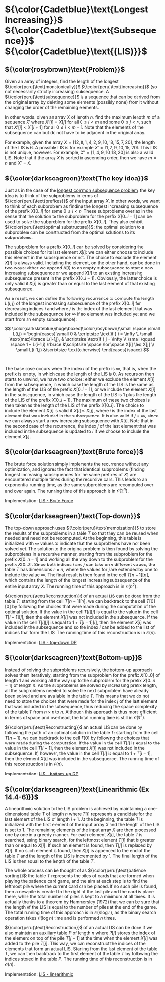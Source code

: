 # ${\color{Cadetblue}\text{Longest Increasing}}$ ${\color{Cadetblue}\text{Subsequence}}$ ${\color{Cadetblue}\text{(LIS)}}$

## ${\color{rosybrown}\text{Problem}}$

Given an array of integers, find the length of the longest ${\color{peru}\text{monotonically}}$ ${\color{peru}\text{increasing}}$ (so not necessarily strictly increasing) subsequence. A ${\color{peru}\text{subsequence}}$ is a sequence that can be derived from the original array by deleting some elements (possibly none) from it without changing the order of the remaining elements.  

In other words, given an array $X$ of length $n$, find the maximum length $m$ of a sequence $X'$ where $X'[i] = X[j]$ for all $0 \leq i < m$ and some $0 \leq j < n$, such that $X'[i] < X'[i+1]$ for all $0 \leq i < m-1$. Note that the elements of the subsequence can but do not have to be adjacent in the original array. 

For example, given the array $X = [12, 8, 1, 4, 2, 9, 10, 18, 15, 7, 20]$, the length of the LIS is $6$. A possible LIS is for example $X' = [1, 2, 9, 10, 15, 20]$. This LIS is not unique, however. For example, $X'' = [1, 4, 9, 10, 18, 20]$ is also a valid LIS. Note that if the array $X$ is sorted in ascending order, then we have $m = n$ and $X' = X$.  

## ${\color{darkseagreen}\text{The key idea}}$

Just as in the case of the [longest common subsequence problem](https://github.com/pl3onasm/CLRS/tree/main/algorithms/dynamic-programming/longest-common-sub), the key idea is to think of the subproblems in terms of ${\color{peru}\text{prefixes}}$ of the input array $X$. In other words, we want to think of each subproblem as finding the longest increasing subsequence of the prefix $X[0..i]$ for some $0 \leq i < n$. These subproblems overlap in the sense that the solution to the subproblem for the prefix $X[0..i-1]$ can be used to solve the subproblem for the prefix $X[0..i]$. They also exhibit ${\color{peru}\text{optimal substructure}}$: the optimal solution to a subproblem can be constructed from the optimal solutions to its subproblems.

The subproblem for a prefix $X[0..i]$ can be solved by considering the possible choices for its last element $X[i]$: we can either choose to include this element in the subsequence or not. The choice to exclude the element $X[i]$ is always valid. Including the element, on the other hand, can be done in two ways: either we append $X[i]$ to an empty subsequence to start a new increasing subsequence or we append $X[i]$ to an existing increasing subsequence present in the prefix $X[0..i-1]$. Obviously, the latter choice is only valid if $X[i]$ is greater than or equal to the last element of that existing subsequence.

As a result, we can define the following recurrence to compute the length $L(i,j)$ of the longest increasing subsequence of the prefix $X[0..i]$ for decreasing indices $i$ and where $j$ is the index of the last element that was included in the subsequence (or $\infty$ if no element was included yet and we start from an empty subsequence):

$$
\color{darkslateblue}\huge\boxed{\color{rosybrown}\small \space
\small L(i,j) = \begin{cases} \small 0 & \scriptsize \text{if } i = \infty \\
\small \text{max}\lbrace L(i-1,j), & \scriptsize \text{if } j = \infty \\
\small \qquad \space 1 + L(i-1,i) \rbrace &\scriptsize \space  \lor \space X[i] \leq X[j] \\
\small L(i-1,j) &\scriptsize \text{otherwise}
\end{cases}\space}
$$

<br />

The base case occurs when the index $i$ of the prefix is $\infty$, that is, when the prefix is empty, in which case the length of the LIS is $0$. As recursion then starts to unwind, we have two choices: either we exclude the element $X[i]$ from the subsequence, in which case the length of the LIS is the same as the length of the LIS of the prefix $X[0..i-1]$, or we include the element $X[i]$ in the subsequence, in which case the length of the LIS is $1$ plus the length of the LIS of the prefix $X[0..i-1]$. The maximum of these two choices is then taken as the length of the LIS of the prefix $X[0..i]$. The choice to include the element $X[i]$ is valid if $X[i] \leq X[j]$, where $j$ is the index of the last element that was included in the subsequence. It is also valid if $j = \infty$, since we can always start a new increasing subsequence with $X[i]$. Note that in the second case of the recurrence, the index $j$ of the last element that was included in the subsequence is updated to $i$ if we choose to include the element $X[i]$.  

## ${\color{darkseagreen}\text{Brute force}}$

The brute force solution simply implements the recurrence without any optimization, and ignores the fact that identical subproblems (finding longest increasing subsequences for the same prefixes of $X$) are encountered multiple times during the recursive calls. This leads to an exponential running time, as the same subproblems are recomputed over and over again. The running time of this approach is in $\mathcal{O}(2^n)$.

Implementation: [LIS - Brute Force](https://github.com/pl3onasm/Algorithms/blob/main/algorithms/dynamic-programming/longest-increasing-sub/lis-1.c)

## ${\color{darkseagreen}\text{Top-down}}$

The top-down approach uses ${\color{peru}\text{memoization}}$ to store the results of the subproblems in a table $T$ so that they can be reused when needed and need not be recomputed. At the beginning, this table is initialized with $\infty$ values to indicate that the subproblems have not been solved yet. The solution to the original problem is then found by solving the subproblems in a recursive manner, starting from the subproblem for the prefix $X[0..n-1]$ and working all the way down to the subproblem for the prefix $X[0..0]$. Since both indices $i$ and $j$ can take on $n$ different values, the table $T$ has dimensions $n \times n$, where the values for $j$ are extended by one to include the value $\infty$. The final result is then found in the cell $T[n-1][n]$, which contains the length of the longest increasing subsequence of the entire input array $X$. The running time of this approach is in $\mathcal{O}(n^2)$.

${\color{peru}\text{Reconstruction}}$ of an actual LIS can be done from the table $T$: starting from the cell $T[n-1][n]$, we can backtrack to the cell $T[0][0]$ by following the choices that were made during the computation of the optimal solution. If the value in the cell $T[i][j]$ is equal to the value in the cell $T[i-1][j]$, then the element $X[i]$ was not included in the subsequence. If the value in the cell $T[i][j]$ is equal to $1 + T[i-1][i]$, then the element $X[i]$ was included in the subsequence and so the index $i$ can be added to the list of indices that form the LIS. The running time of this reconstruction is in $\mathcal{O}(n)$.

Implementation: [LIS - top-down DP](https://github.com/pl3onasm/Algorithms/blob/main/algorithms/dynamic-programming/longest-increasing-sub/lis-2.c)

## ${\color{darkseagreen}\text{Bottom-up}}$

Instead of solving the subproblems recursively, the bottom-up approach solves them iteratively, starting from the subproblem for the prefix $X[0..0]$ of length $1$ and working all the way up to the subproblem for the prefix $X[0..n-1]$ of length $n$. As the subproblems are solved by increasing prefix length, all the subproblems needed to solve the next subproblem have already been solved and are available in the table $T$. This means that we do not need to store the choices that were made for the index $j$ of the last element that was included in the subsequence, thus reducing the space complexity of the table $T$ from $n \times n$ to $n$. Although this approach is thus more efficient in terms of space and overhead, the total running time is still in $\mathcal{O}(n^2)$.

${\color{peru}\text{Reconstructing}}$ an actual LIS can be done by following the path of an optimal solution in the table $T$: starting from the cell $T[n-1]$, we can backtrack to the cell $T[0]$ by following the choices that were made during the computation. If the value in the cell $T[i]$ is equal to the value in the cell $T[i-1]$, then the element $X[i]$ was not included in the subsequence. If, however, the value in the cell $T[i]$ is equal to $1 + T[i-1]$, then the element $X[i]$ was included in the subsequence. The running time of this reconstruction is in $\mathcal{O}(n)$.

Implementation: [LIS - bottom-up DP](https://github.com/pl3onasm/Algorithms/blob/main/algorithms/dynamic-programming/longest-increasing-sub/lis-3.c)

## ${\color{darkseagreen}\text{Linearithmic (Ex 14.4-6)}}$

A linearithmic solution to the LIS problem is achieved by maintaining a one-dimensional table $T$ of length $n$ where $T[i]$ represents a candidate for the last element of the LIS of length $i+1$. At the beginning, the table $T$ is initialized with the first element of the input array $X$ and the length of the LIS is set to $1$. The remaining elements of the input array $X$ are then processed one by one in a greedy manner. For each element $X[i]$, the table $T$ is searched, using binary search, for the leftmost element $T[j]$ that is greater than or equal to $X[i]$. If such an element is found, then $T[j]$ is replaced by $X[i]$. If no such element is found, then $X[i]$ is appended to the end of the table $T$ and the length of the LIS is incremented by $1$. The final length of the LIS is then equal to the length of the table $T$.

The whole process can be thought of as ${\color{peru}\text{patience sorting}}$: the table $T$ represents the piles of cards that are formed when playing the patience card game, and the aim at each step is to find the leftmost pile where the current card can be placed. If no such pile is found, then a new pile is created to the right of the last pile and the card is place there, while the total number of piles is kept to a minimum at all times. It is actually thanks to a theorem by Hammersley (1972) that we can be sure that the length of the LIS is equal to the number of piles at the end of the game. The total running time of this approach is in $\mathcal{O}(n \log n)$, as the binary search operation takes $\mathcal{O}(\log n)$ time and is performed $n$ times.

${\color{peru}\text{Reconstruction}}$ of an actual LIS can be done if we also maintain an auxiliary table $P$ of length $n$ where $P[j]$ stores the index of the element on top of the pile $T[j-1]$ at the time when the element $X[i]$ was added to the pile $T[j]$. This way, we can reconstruct the indices of the elements that form an actual LIS. Starting from the last element of the table $T$, we can then backtrack to the first element of the table $T$ by following the indices stored in the table $P$. The running time of this reconstruction is in $\mathcal{O}(n)$.

Implementation: [LIS - linearithmic](https://github.com/pl3onasm/Algorithms/blob/main/algorithms/dynamic-programming/longest-increasing-sub/lis-4.c)
